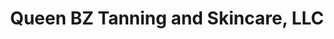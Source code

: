 ---
title: "Queen BZ Tanning and Skincare, LLC"
url: /alpena/queen-bz-tanning-and-skincare-llc/
shop: beauty
---